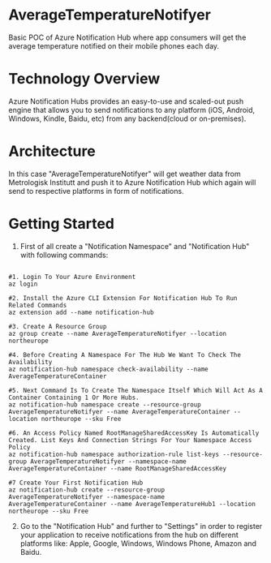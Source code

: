# AverageTemperatureNotifyer
Basic POC of Azure Notification Hub where app consumers will get the average temperature notified on their mobile phones each day. 

# Technology Overview

Azure Notification Hubs provides an easy-to-use and scaled-out push engine that allows you to send notifications to any platform (iOS, Android, Windows, Kindle, Baidu, etc) from any backend(cloud or on-premises). 

# Architecture

In this case "AverageTemperatureNotifyer" will get weather data from Metrologisk Institutt and push it to Azure Notification Hub which again will send to respective platforms in form of notifications. 

# Getting Started

1. First of all create a "Notification Namespace" and "Notification Hub" with following commands: 

```

#1. Login To Your Azure Environment
az login

#2. Install the Azure CLI Extension For Notification Hub To Run Related Commands
az extension add --name notification-hub

#3. Create A Resource Group 
az group create --name AverageTemperatureNotifyer --location northeurope

#4. Before Creating A Namespace For The Hub We Want To Check The Availability
az notification-hub namespace check-availability --name AverageTemperatureContainer

#5. Next Command Is To Create The Namespace Itself Which Will Act As A Container Containing 1 Or More Hubs. 
az notification-hub namespace create --resource-group AverageTemperatureNotifyer --name AverageTemperatureContainer --location northeurope --sku Free

#6. An Access Policy Named RootManageSharedAccessKey Is Automatically Created. List Keys And Connection Strings For Your Namespace Access Policy
az notification-hub namespace authorization-rule list-keys --resource-group AverageTemperatureNotifyer --namespace-name AverageTemperatureContainer --name RootManageSharedAccessKey

#7 Create Your First Notification Hub
az notification-hub create --resource-group  AverageTemperatureNotifyer --namespace-name AverageTemperatureContainer --name AverageTemperatureHub1 --location northeurope --sku Free

```

2. Go to the "Notification Hub" and further to "Settings" in order to register your application to receive notifications from the hub on different platforms like: Apple, Google, Windows, Windows Phone, Amazon and Baidu. 

